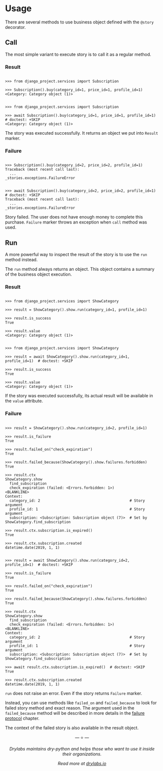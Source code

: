# Usage

There are several methods to use business object defined with the
`@story` decorator.

## Call

The most simple variant to execute story is to call it as a regular
method.

### Result

```pycon tab="sync"

>>> from django_project.services import Subscription

>>> Subscription().buy(category_id=1, price_id=1, profile_id=1)
<Category: Category object (1)>

```

```pycon tab="async"

>>> from django_project.services import Subscription

>>> await Subscription().buy(category_id=1, price_id=1, profile_id=1)  # doctest: +SKIP
<Category: Category object (1)>

```

The story was executed successfully. It returns an object we put into
`Result` marker.

### Failure

```pycon tab="sync"

>>> Subscription().buy(category_id=2, price_id=2, profile_id=1)
Traceback (most recent call last):
  ...
_stories.exceptions.FailureError

```

```pycon tab="async"

>>> await Subscription().buy(category_id=2, price_id=2, profile_id=1)  # doctest: +SKIP
Traceback (most recent call last):
  ...
_stories.exceptions.FailureError

```

Story failed. The user does not have enough money to complete this
purchase. `Failure` marker throws an exception when `call` method was
used.

## Run

A more powerful way to inspect the result of the story is to use the
`run` method instead.

The `run` method always returns an object. This object contains a
summary of the business object execution.

### Result

```pycon tab="sync"

>>> from django_project.services import ShowCategory

>>> result = ShowCategory().show.run(category_id=1, profile_id=1)

>>> result.is_success
True

>>> result.value
<Category: Category object (1)>

```

```pycon tab="async"

>>> from django_project.services import ShowCategory

>>> result = await ShowCategory().show.run(category_id=1, profile_id=1)  # doctest: +SKIP

>>> result.is_success
True

>>> result.value
<Category: Category object (1)>

```

If the story was executed successfully, its actual result will be
available in the `value` attribute.

### Failure

```pycon tab="sync"

>>> result = ShowCategory().show.run(category_id=2, profile_id=1)

>>> result.is_failure
True

>>> result.failed_on("check_expiration")
True

>>> result.failed_because(ShowCategory().show.failures.forbidden)
True

>>> result.ctx
ShowCategory.show
  find_subscription
  check_expiration (failed: <Errors.forbidden: 1>)
<BLANKLINE>
Context:
  category_id: 2                                         # Story argument
  profile_id: 1                                          # Story argument
  subscription: <Subscription: Subscription object (7)>  # Set by ShowCategory.find_subscription

>>> result.ctx.subscription.is_expired()
True

>>> result.ctx.subscription.created
datetime.date(2019, 1, 1)

```

```pycon tab="async"

>>> result = await ShowCategory().show.run(category_id=2, profile_id=1)  # doctest: +SKIP

>>> result.is_failure
True

>>> result.failed_on("check_expiration")
True

>>> result.failed_because(ShowCategory().show.failures.forbidden)
True

>>> result.ctx
ShowCategory.show
  find_subscription
  check_expiration (failed: <Errors.forbidden: 1>)
<BLANKLINE>
Context:
  category_id: 2                                         # Story argument
  profile_id: 1                                          # Story argument
  subscription: <Subscription: Subscription object (7)>  # Set by ShowCategory.find_subscription

>>> await result.ctx.subscription.is_expired()  # doctest: +SKIP
True

>>> result.ctx.subscription.created
datetime.date(2019, 1, 1)

```

`run` does not raise an error. Even if the story returns `Failure`
marker.

Instead, you can use methods like `failed_on` and `failed_because` to
look for failed story method and exact reason. The argument used in
the `failed_because` method will be described in more details in the
[failure protocol](failure_protocol.md) chapter.

The context of the failed story is also available in the result object.

<p align="center">&mdash; ⭐️ &mdash;</p>
<p align="center"><i>Drylabs maintains dry-python and helps those who want to use it inside their organizations.</i></p>
<p align="center"><i>Read more at <a href="https://drylabs.io">drylabs.io</a></i></p>
